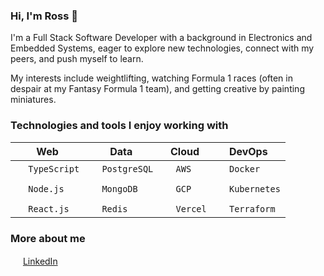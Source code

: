 ### Hi, I'm Ross 👋

I'm a Full Stack Software Developer with a background in Electronics and Embedded Systems, eager to explore new technologies, connect with my peers, and push myself to learn.

My interests include weightlifting, watching Formula 1 races (often in despair at my Fantasy Formula 1 team), and getting creative by painting miniatures.

### Technologies and tools I enjoy working with

| Web                                                                  | Data                                                                 | Cloud                                                              | DevOps                                                               |
| -------------------------------------------------------------------- | -------------------------------------------------------------------- | ------------------------------------------------------------------ | -------------------------------------------------------------------- |
| <img width="16px" src="https://tinyurl.com/bdhrcs9a" /> `TypeScript` | <img width="16px" src="https://tinyurl.com/y7a4wntc" /> `PostgreSQL` | <img width="16px" src="https://tinyurl.com/3c3xwtva" /> `AWS`      | <img width="16px" src="https://tinyurl.com/52hebhjy" /> `Docker`     |
|                                                                      |                                                                      |                                                                    |                                                                      |
| <img width="16px" src="https://tinyurl.com/48r4d6bv" /> `Node.js`    | <img width="16px" src="https://tinyurl.com/ynn7un62" /> `MongoDB`    | <img width="16px" src="https://tinyurl.com/j5advber" /> `GCP`      | <img width="16px" src="https://tinyurl.com/ycy9ejjf" /> `Kubernetes` |
|                                                                      |                                                                      |                                                                    |                                                                      |
| <img width="16px" src="https://tinyurl.com/mr23e7ww" /> `React.js`   | <img width="16px" src="https://tinyurl.com/ypv2pj9p" /> `Redis`      | <img width="16px" src="https://tinyurl.com/5xhad65p" /> `Vercel` | <img width="16px" src="https://tinyurl.com/2rkw4r6v" /> `Terraform`  |

### More about me

<img width="16px" src="https://tinyurl.com/evtp5u9a" /> [LinkedIn](https://www.linkedin.com/in/rossllewellyn/)
